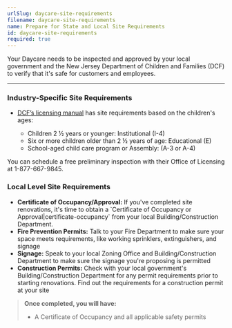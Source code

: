 ```yaml
---
urlSlug: daycare-site-requirements
filename: daycare-site-requirements
name: Prepare for State and Local Site Requirements
id: daycare-site-requirements
required: true
---
```

Your Daycare needs to be inspected and approved by your local government and the New Jersey Department of Children and Families (DCF) to verify that it's safe for customers and employees.

---

### Industry-Specific Site Requirements

- [DCF’s licensing manual](https://www.nj.gov/dcf/providers/licensing/Understanding.Licensing.Packet.pdf) has site requirements based on the children's ages:

  - Children 2 ½ years or younger: Institutional (I-4)
  - Six or more children older than 2 ½ years of age: Educational (E)
  - School-aged child care program or Assembly: (A-3 or A-4)

You can schedule a free preliminary inspection with their Office of Licensing at 1-877-667-9845.

### Local Level Site Requirements

- **Certificate of Occupancy/Approval:** If you've completed site renovations, it's time to obtain a \`Certificate of Occupancy or Approval|certificate-occupancy\` from your local Building/Construction Department.
- **Fire Prevention Permits:** Talk to your Fire Department to make sure your space meets requirements, like working sprinklers, extinguishers, and signage
- **Signage:** Speak to your local Zoning Office and Building/Construction Department to make sure the signage you're proposing is permitted
- **Construction Permits:** Check with your local government's Building/Construction Department for any permit requirements prior to starting renovations. Find out the requirements for a construction permit at your site

> **Once completed, you will have:**
>
> - A Certificate of Occupancy and all applicable safety permits
